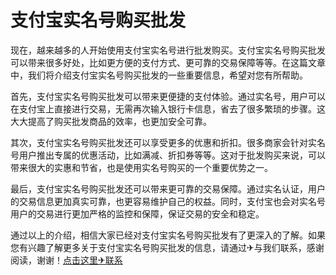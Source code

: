 # 支付宝实名号购买批发

现在，越来越多的人开始使用支付宝实名号进行批发购买。支付宝实名号购买批发可以带来很多好处，比如更方便的支付方式、更可靠的交易保障等等。在这篇文章中，我们将介绍支付宝实名号购买批发的一些重要信息，希望对您有所帮助。

首先，支付宝实名号购买批发可以带来更便捷的支付体验。通过实名号，用户可以在支付宝上直接进行交易，无需再次输入银行卡信息，省去了很多繁琐的步骤。这大大提高了购买批发商品的效率，也更加安全可靠。

其次，支付宝实名号购买批发还可以享受更多的优惠和折扣。很多商家会针对实名号用户推出专属的优惠活动，比如满减、折扣券等等。这对于批发购买来说，可以带来很大的实惠和节省，也是使用实名号购买的一个重要优势之一。

最后，支付宝实名号购买批发还可以带来更可靠的交易保障。通过实名认证，用户的交易信息更加真实可靠，也更容易维护自己的权益。同时，支付宝也会对实名号用户的交易进行更加严格的监控和保障，保证交易的安全和稳定。

通过以上的介绍，相信大家已经对支付宝实名号购买批发有了更深入的了解。如果您有兴趣了解更多关于支付宝实名号购买批发的信息，请通过✈与我们联系，感谢阅读，谢谢！[点击这里✈联系](https://t.me/LM999bot)